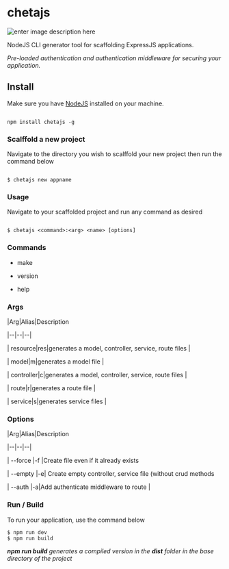 
# chetajs

![enter image description here](https://res.cloudinary.com/dpyywotyh/image/upload/v1644010567/chetajs/chetajs_banner_y11tt7.png)

  

NodeJS CLI generator tool for scaffolding ExpressJS applications.

  

*Pre-loaded authentication and authentication middleware for securing your application.*

  
  

## Install

Make sure you have [NodeJS](https://nodejs.org/en/) installed on your machine.

```

npm install chetajs -g

```

  

### Scalffold a new project

Navigate to the directory you wish to scalffold your new project then run the command below

```

$ chetajs new appname

```

  

### Usage

Navigate to your scaffolded project and run any command as desired

```

$ chetajs <command>:<arg> <name> [options]

```

  

### Commands

  

- make

- version

- help

  

### Args

|Arg|Alias|Description

|--|--|--|

| resource|res|generates a model, controller, service, route files |

| model|m|generates a model file |

| controller|c|generates a model, controller, service, route files |

| route|r|generates a route file |

| service|s|generates service files |

  

### Options

|Arg|Alias|Description

|--|--|--|

| --force |-f |Create file even if it already exists

| --empty |-e| Create empty controller, service file (without crud methods

| --auth |-a|Add authenticate middleware to route |

### Run / Build
To run your application, use the command below
```
$ npm run dev
$ npm run build
```
***npm run build** generates a compiled version in the **dist** folder in the base directory of the project*
